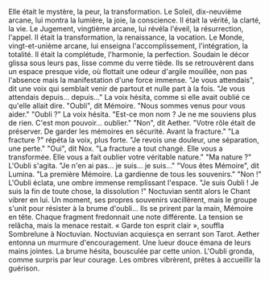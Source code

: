 Elle était le mystère,
la peur,
la transformation.
Le Soleil,
dix-neuvième arcane,
lui montra la lumière,
la joie,
la conscience.
Il était la vérité,
la clarté,
la vie.
Le Jugement,
vingtième arcane,
lui révéla l'éveil,
la résurrection,
l'appel.
Il était la transformation,
la renaissance,
la vocation.
Le Monde,
vingt-et-unième arcane,
lui enseigna l'accomplissement,
l'intégration,
la totalité.
Il était la complétude,
l'harmonie,
la perfection.
Soudain le décor glissa sous leurs pas, lisse comme du verre tiède.
Ils se retrouvèrent dans un espace presque vide,
où flottait une odeur d'argile mouillée,
non pas l'absence
mais la manifestation d'une force immense.
"Je vous attendais",
dit une voix qui semblait venir
de partout et nulle part à la fois.
"Je vous attendais depuis...
depuis..."
La voix hésita,
comme si elle avait oublié
ce qu'elle allait dire.
"Oubli",
dit Mémoire.
"Nous sommes venus pour vous aider."
"Oubli ?" La voix hésita.
"Est-ce mon nom ?
Je ne me souviens plus de rien.
C'est mon pouvoir...
oublier."
"Non",
dit Aether.
"Votre rôle était de préserver.
De garder les mémoires en sécurité.
Avant la fracture."
"La fracture ?" répéta la voix, plus forte.
"Je revois une douleur,
une séparation,
une perte."
"Oui",
dit Nox.
"La fracture a tout changé.
Elle vous a transformée.
Elle vous a fait oublier
votre véritable nature."
"Ma nature ?" L'Oubli s'agita.
"Je n'en ai pas...
je suis... je suis..."
"Vous êtes Mémoire",
dit Lumina.
"La première Mémoire.
La gardienne de tous les souvenirs."
"Non !" L'Oubli éclata,
une ombre immense remplissant l'espace.
"Je suis Oubli !
Je suis la fin de toute chose,
la dissolution !"
Noctuvian sentit alors le Chant vibrer en lui.
Un moment, ses propres souvenirs vacillèrent,
mais le groupe s'unit pour résister à la brume d'oubli...
Ils se prirent par la main, Mémoire en tête.
Chaque fragment fredonnait une note différente.
La tension se relâcha, mais la menace restait.
« Garde ton esprit clair », souffla Sombrelune à Noctuvian.
Noctuvian acquiesça en serrant son Tarot.
Aether entonna un murmure d'encouragement.
Une lueur douce émana de leurs mains jointes.
La brume hésita, bousculée par cette union.
L'Oubli gronda, comme surpris par leur courage.
Les ombres vibrèrent, prêtes à accueillir la guérison.
